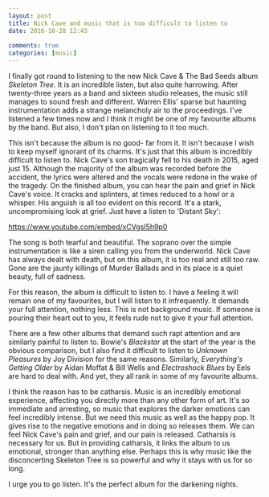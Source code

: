 ```yaml
---  
layout: post  
title: Nick Cave and music that is too difficult to listen to  
date: 2016-10-28 12:43  
  
comments: true  
categories: [music]  
---
```

I finally got round to listening to the new Nick Cave &amp; The Bad Seeds album *Skeleton Tree*. It is an incredible listen, but also quite harrowing. After twenty-three years as a band and sixteen studio releases, the music still manages to sound fresh and different. Warren Ellis' sparse but haunting instrumentation adds a strange melancholy air to the proceedings. I've listened a few times now and I think it might be one of my favourite albums by the band. But also, I don't plan on listening to it too much.  
<!--more-->  

This isn't because the album is no good- far from it. It isn't because I wish to keep myself ignorant of its charms. It's just that this album is incredibly difficult to listen to. Nick Cave's son tragically fell to his death in 2015, aged just 15. Although the majority of the album was recorded before the accident, the lyrics were altered and the vocals were redone in the wake of the tragedy. On the finished album, you can hear the pain and grief in Nick Cave's voice. It cracks and splinters, at times reduced to a howl or a whisper. His anguish is all too evident on this record. It's a stark, uncompromising look at grief. Just have a listen to 'Distant Sky':  

https://www.youtube.com/embed/xCVgsI5h9p0

The song is both tearful and beautiful. The soprano over the simple instrumentation is like a siren calling you from the underworld. Nick Cave has always dealt with death, but on this album, it is too real and still too raw. Gone are the jaunty killings of Murder Ballads and in its place is a quiet beauty, full of sadness.  

For this reason, the album is difficult to listen to. I have a feeling it will remain one of my favourites, but I will listen to it infrequently. It demands your full attention, nothing less. This is not background music. If someone is pouring their heart out to you, it feels rude not to give it your full attention.  

There are a few other albums that demand such rapt attention and are similarly painful to listen to. Bowie's *Blackstar* at the start of the year is the obvious comparison, but I also find it difficult to listen to *Unknown Pleasures* by Joy Division for the same reasons. Similarly, *Everything's Getting Older* by Aidan Moffat &amp; Bill Wells and *Electroshock Blues* by Eels are hard to deal with. And yet, they all rank in some of my favourite albums.  

I think the reason has to be catharsis. Music is an incredibly emotional experience, affecting you directly more than any other form of art. It's so immediate and arresting, so music that explores the darker emotions can feel incredibly intense. But we need this music as well as the happy pop. It gives rise to the negative emotions and in doing so releases them. We can feel Nick Cave's pain and grief, and our pain is released. Catharsis is necessary for us. But in providing catharsis, it links the album to us emotional, stronger than anything else. Perhaps this is why music like the disconcerting Skeleton Tree is so powerful and why it stays with us for so long.  

I urge you to go listen. It's the perfect album for the darkening nights.  
